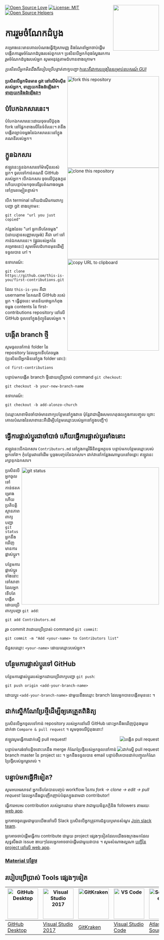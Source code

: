 [![Open Source Love](https://badges.frapsoft.com/os/v1/open-source.svg?v=103)](https://github.com/ellerbrock/open-source-badges/)
[<img align="right" width="150" src="https://firstcontributions.github.io/assets/Readme/join-slack-team.png">](https://join.slack.com/t/firstcontributors/shared_invite/enQtNjkxNzQwNzA2MTMwLTVhMWJjNjg2ODRlNWZhNjIzYjgwNDIyZWYwZjhjYTQ4OTBjMWM0MmFhZDUxNzBiYzczMGNiYzcxNjkzZDZlMDM)
[![License: MIT](https://img.shields.io/badge/License-MIT-green.svg)](https://opensource.org/licenses/MIT)
[![Open Source Helpers](https://www.codetriage.com/roshanjossey/first-contributions/badges/users.svg)](https://www.codetriage.com/roshanjossey/first-contributions)

# ការរួមចំណែកដំបូង

គម្រោងនេះមានគោលបំណងធ្វើឱ្យសាមញ្ញ និងណែនាំអ្នកចាប់ផ្តើមបង្កើតការរួមចំណែកដំបូងរបស់ពួកគេ។ ប្រសិនបើអ្នកកំពុងស្វែងរកការរួមចំណែកដំបូងរបស់អ្នក សូមអនុវត្តតាមជំហានខាងក្រោម។

_ប្រសិនបើអ្នកមិនដឹងពីរបៀបប្រើបន្ទាត់ពាក្យបញ្ជា [hនេះគឺជាការបង្រៀនសម្រាប់ឧបករណ៍ GUI](#ការបង្រៀនដោយប្រើឧបករណ៍ផ្សេងទៀត។)_

<img align="right" width="300" src="https://firstcontributions.github.io/assets/Readme/fork.png" alt="fork this repository" />

#### ប្រសិនបើអ្នកមិនមាន git នៅលើម៉ាស៊ីនរបស់អ្នក។, ទាញយកនិងដំឡើងវា។[ទាញយកនិងដំឡើងវា។](https://help.github.com/articles/set-up-git/)

## បំបែកឯកសារនេះ។

បំបែកឯកសារនេះដោយចុចលើប៊ូតុង fork នៅផ្នែកខាងលើនៃទំព័រនេះ។ វានឹងបង្កើតច្បាប់ចម្លងនៃឯកសារនេះនៅក្នុងគណនីរបស់អ្នក។

## ក្លូនឯកសារ

<img align="right" width="300" src="https://firstcontributions.github.io/assets/Readme/clone.png" alt="clone this repository" />

ឥឡូវនេះក្លូនឯកសារទៅម៉ាស៊ីនរបស់អ្នក។ ចូលទៅកាន់គណនី GitHub របស់អ្នក។ បើកឯកសារ ចុចលើប៊ូតុងកូដ ហើយបន្ទាប់មកចុចលើរូបតំណាងចម្លងទៅក្ដារតម្បៀតខ្ទាស់។ 

បើក terminal ហើយដំណើរការពាក្យបញ្ជា git ខាងក្រោម៖:

```
git clone "url you just copied"
```

កន្លែងដែល "url អ្នកទើបតែចម្លង" (ដោយគ្មានសញ្ញាសម្រង់) គឺជា url ទៅកាន់ឯកសារនេះ។  (ផ្លូវរបស់អ្នកនៃគម្រោងនេះ) សូមមើលជំហានមុនដើម្បីទទួលបាន url ។

<img align="right" width="300" src="https://firstcontributions.github.io/assets/Readme/copy-to-clipboard.png" alt="copy URL to clipboard" />

ឧទាហរណ៍:

```
git clone https://github.com/this-is-you/first-contributions.git
```

ដែល `this-is-you` គឺជា username នៃគណនី GitHub របស់អ្នក ។ ធ្វើដូចនេះ មានន័យថាអ្នកកំពុងចម្លង contents នៃ​ first-contributions repository នៅលើ GitHub ចូលទៅក្នុងកុំព្យូទ័ររបស់អ្នក ។

## បង្កើត branch ថ្មី

សូមចូលទៅកាន់ folder នៃ repository ដែលអ្នកទើបតែចម្លង (ប្រសិនបើអ្នកមិននៅក្នុង folder នោះ):

```
cd first-contributions
```

បន្ទាប់មកបង្កើត branch ថ្មីដោយប្រើប្រាស់ command `git checkout`:

```
git checkout -b your-new-branch-name
```

ឧទាហរណ៍:

```
git checkout -b add-alonzo-church
```

(ឈ្មោះសាខាមិនចាំបាច់មានពាក្យបន្ថែមនៅក្នុងវាទេ ប៉ុន្តែវាជារឿងសមហេតុផលក្នុងការបញ្ចូល ព្រោះគោលបំណងនៃសាខានេះគឺដើម្បីបន្ថែមឈ្មោះរបស់អ្នកទៅក្នុងបញ្ជី។)

## ធ្វើការផ្លាស់ប្តូរជាចាំបាច់ ហើយធ្វើការផ្លាស់ប្តូរទាំងនោះ

ឥឡូវនេះបើកឯកសារ `Contributors.md` នៅក្នុងកម្មវិធីនិពន្ធអត្ថបទ បន្ទាប់មកបន្ថែមឈ្មោះរបស់អ្នកទៅវា។ កុំបន្ថែមវានៅដើម ឬចុងបញ្ចប់នៃឯកសារ។ ដាក់វានៅកន្លែងណាមួយនៅចន្លោះ ឥឡូវនេះរក្សាទុកឯកសារ។

<img align="right" width="450" src="https://firstcontributions.github.io/assets/Readme/git-status.png" alt="git status" />

ប្រសិនបើអ្នកចូលទៅកាន់ថតគម្រោង ហើយប្រតិបត្តិស្ថានភាពពាក្យបញ្ជា `git status` អ្នកនឹងឃើញមានការផ្លាស់ប្តូរ។

បន្ថែមការផ្លាស់ប្តូរទាំងនោះទៅសាខាដែលអ្នកទើបតែបង្កើតដោយប្រើពាក្យបញ្ជា `git add`:

```
git add Contributors.md
```

រួច commit វាដោយប្រើប្រាស់ command `git commit`:

```
git commit -m "Add <your-name> to Contributors list"
```

ជំនួសឈ្មោះ `<your-name>` ដោយឈ្មោះរបស់អ្នក។

## បន្ថែមការផ្លាស់ប្តូរទៅ GitHub

បន្ថែមការផ្លាស់ប្តូររបស់អ្នកដោយប្រើពាក្យបញ្ជា `git push`:

```
git push origin <add-your-branch-name>
```

ដោយប្តូរ `<add-your-branch-name>` ជាមួយនឹងឈ្មោះ branch ដែលអ្នកបានបង្កើតមុននេះ ។

## ដាក់ស្នើកំណែប្រែថ្មីដើម្បីឲ្យគេត្រួតពិនិត្យ

ប្រសិនបើអ្នកចូលទៅកាន់ repository របស់អ្នកនៅលើ GitHub នោះអ្នកនឹងឃើញប៊ូតុងមួយដាក់ថា `Compare & pull request` ។ សូមចុចលើប៊ូតុងនោះ!

<img style="float: right;" src="https://firstcontributions.github.io/assets/Readme/compare-and-pull.png" alt="បង្កើត pull request" />

ឥឡូវសូមធ្វើការដាក់ស្នើ pull request!

<img style="float: right;" src="https://firstcontributions.github.io/assets/Readme/submit-pull-request.png" alt="ដាក់ស្នើ pull request" />

បន្ទាប់មករង់ចាំបន្តិចនោះគេនឹង merge កំណែប្រែថ្មីរបស់អ្នកចូលទៅកាន់ branch​ master នៃ project នេះ​ ។ អ្នកនឺងទទួលបាន email បន្ទាប់ពីគេបានដាក់បញ្ចូលកំណែប្រែថ្មីរបស់អ្នករួចរាល់ ។

## បន្ទាប់មកធ្វើអីទៀត?

សូមអបអរសាទរ! អ្នកទើបតែបានបញ្ចប់ workflow នៃការ _fork -> clone -> edit -> pull request_ ដែលអ្នកនឹងជួបញឹកញាប់បំផុតក្នុងនាមជា contributor!

ធ្វើការអបអរ contribution របស់អ្នកដោយ share វាជាមួយមិត្តភក្តិនិង followers តាមរយៈ [web app](https://firstcontributions.github.io/#social-share).

អ្នកអាចចូលរួមជាមួយយើងនៅលើ Slack ប្រសិនបើអ្នកត្រូវការជំនួយឫមានសំណួរ [Join slack team](https://join.slack.com/t/firstcontributors/shared_invite/zt-vchl8cde-S0KstI_jyCcGEEj7rSTQiA).

អ្នកអាចចាប់ផ្តើមធ្វើការ contribute ជាមួយ project ផ្សេងៗទៀតដែលយើងចងក្រងមកដែលសុទ្ធសឹងជា issue ងាយៗដែលអ្នកអាចចាប់ផ្តើមជាមួយវាបាន ។ សូមសំណាងល្អណា [បញ្ជីនៃ project នៅលើ web app](https://firstcontributions.github.io/#project-list).

### [Material បន្ថែម](additional-material/git_workflow_scenarios/additional-material.md)

## របៀបប្រើប្រាស់ Tools ផ្សេងៗទៀត

| <a href="gui-tool-tutorials/github-desktop-tutorial.md"><img alt="GitHub Desktop" src="https://desktop.github.com/images/desktop-icon.svg" width="100"></a> | <a href="gui-tool-tutorials/github-windows-vs2017-tutorial.md"><img alt="Visual Studio 2017" src="https://upload.wikimedia.org/wikipedia/commons/c/cd/Visual_Studio_2017_Logo.svg" width="100"></a> | <a href="gui-tool-tutorials/gitkraken-tutorial.md"><img alt="GitKraken" src="https://firstcontributions.github.io/assets/gui-tool-tutorials/gitkraken-tutorial/gk-icon.png" width="100"></a> | <a href="gui-tool-tutorials/github-windows-vs-code-tutorial.md"><img alt="VS Code" src="https://upload.wikimedia.org/wikipedia/commons/2/2d/Visual_Studio_Code_1.18_icon.svg" width=100></a> | <a href="gui-tool-tutorials/sourcetree-macos-tutorial.md"><img alt="Sourcetree App" src="https://wac-cdn.atlassian.com/dam/jcr:81b15cde-be2e-4f4a-8af7-9436f4a1b431/Sourcetree-icon-blue.svg" width=100></a> | <a href="gui-tool-tutorials/github-windows-intellij-tutorial.md"><img alt="IntelliJ IDEA" src="https://upload.wikimedia.org/wikipedia/commons/thumb/9/9c/IntelliJ_IDEA_Icon.svg/512px-IntelliJ_IDEA_Icon.svg.png" width=100></a> |
| ----------------------------------------------------------------------------------------------------------------------------------------------------------- | --------------------------------------------------------------------------------------------------------------------------------------------------------------------------------------------------- | -------------------------------------------------------------------------------------------------------------------------------------------------------------------------------------------- | -------------------------------------------------------------------------------------------------------------------------------------------------------------------------------------------- | ------------------------------------------------------------------------------------------------------------------------------------------------------------------------------------------------------------ | -------------------------------------------------------------------------------------------------------------------------------------------------------------------------------------------------------------------------------- |
| [GitHub Desktop](gui-tool-tutorials/github-desktop-tutorial.md)                                                                                             | [Visual Studio 2017](gui-tool-tutorials/github-windows-vs2017-tutorial.md)                                                                                                                          | [GitKraken](gui-tool-tutorials/gitkraken-tutorial.md)                                                                                                                                        | [Visual Studio Code](gui-tool-tutorials/github-windows-vs-code-tutorial.md)                                                                                                                  | [Atlassian Sourcetree](gui-tool-tutorials/sourcetree-macos-tutorial.md)                                                                                                                                      | [IntelliJ IDEA](gui-tool-tutorials/github-windows-intellij-tutorial.md)                                                                                                                                                          |
